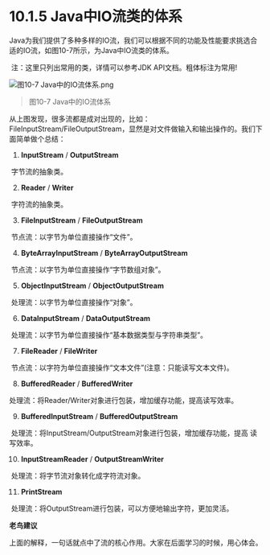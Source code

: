 # 10.1.5 Java中IO流类的体系

   Java为我们提供了多种多样的IO流，我们可以根据不同的功能及性能要求挑选合适的IO流，如图10-7所示，为Java中IO流类的体系。

​    注：这里只列出常用的类，详情可以参考JDK API文档。粗体标注为常用!

![图10-7 Java中的IO流体系.png](https://www.sxt.cn/360shop/Public/admin/UEditor/20170525/1495702617213156.png)

> 图10-7 Java中的IO流体系

​    从上图发现，很多流都是成对出现的，比如：FileInputStream/FileOutputStream，显然是对文件做输入和输出操作的。我们下面简单做个总结：

1. **InputStream** / **OutputStream**

​     字节流的抽象类。

2. **Reader** / **Writer**

​     字符流的抽象类。

3. **FileInputStream** / **FileOutputStream**

​     节点流：以字节为单位直接操作“文件”。

4. **ByteArrayInputStream** / **ByteArrayOutputStream**

​     节点流：以字节为单位直接操作“字节数组对象”。

5. **ObjectInputStream** / **ObjectOutputStream**

​     处理流：以字节为单位直接操作“对象”。

6. **DataInputStream** / **DataOutputStream**

​     处理流：以字节为单位直接操作“基本数据类型与字符串类型”。

7. **FileReader** / **FileWriter**

​     节点流：以字符为单位直接操作“文本文件”(注意：只能读写文本文件)。

8. **BufferedReader** / **BufferedWriter**

​     处理流：将Reader/Writer对象进行包装，增加缓存功能，提高读写效率。

9. **BufferedInputStream** / **BufferedOutputStream**

​     处理流：将InputStream/OutputStream对象进行包装，增加缓存功能，提高 读写效率。

10. **InputStreamReader** / **OutputStreamWriter**

​     处理流：将字节流对象转化成字符流对象。

11. **PrintStream**

​     处理流：将OutputStream进行包装，可以方便地输出字符，更加灵活。

**老鸟建议**

​    上面的解释，一句话就点中了流的核心作用。大家在后面学习的时候，用心体会。